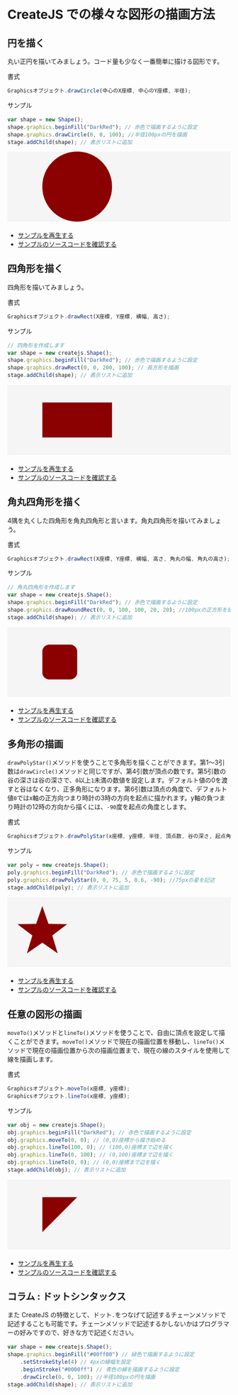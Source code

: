# CreateJS での様々な図形の描画方法

## 円を描く

丸い正円を描いてみましょう。コード量も少なく一番簡単に描ける図形です。

書式
```js
Graphicsオブジェクト.drawCircle(中心のX座標, 中心のY座標, 半径);
```

サンプル
```js
var shape = new Shape();
shape.graphics.beginFill("DarkRed"); // 赤色で描画するように設定
shape.graphics.drawCircle(0, 0, 100); //半径100pxの円を描画
stage.addChild(shape); // 表示リストに追加
```


![](../imgs/shape_circle.html.png)

- [サンプルを再生する](https://ics-creative.github.io/tutorial-createjs/samples/shape_circle.html)
- [サンプルのソースコードを確認する](../samples/shape_circle.html)


## 四角形を描く

四角形を描いてみましょう。

書式
```js
Graphicsオブジェクト.drawRect(X座標, Y座標, 横幅, 高さ);
```

サンプル
```js
// 四角形を作成します
var shape = new createjs.Shape();
shape.graphics.beginFill("DarkRed"); // 赤色で描画するように設定
shape.graphics.drawRect(0, 0, 200, 100); // 長方形を描画
stage.addChild(shape); // 表示リストに追加
```

![](../imgs/shape_rect.html.png)

- [サンプルを再生する](https://ics-creative.github.io/tutorial-createjs/samples/shape_rect.html)
- [サンプルのソースコードを確認する](../samples/shape_rect.html)



## 角丸四角形を描く

4隅を丸くした四角形を角丸四角形と言います。角丸四角形を描いてみましょう。

書式
```js
Graphicsオブジェクト.drawRect(X座標, Y座標, 横幅, 高さ, 角丸の幅, 角丸の高さ);
```

サンプル
```js
// 角丸四角形を作成します
var shape = new createjs.Shape();
shape.graphics.beginFill("DarkRed"); // 赤色で描画するように設定
shape.graphics.drawRoundRect(0, 0, 100, 100, 20, 20); //100pxの正方形を描画。20pxの角丸を設定。
stage.addChild(shape); // 表示リストに追加
```


![](../imgs/shape_roundrect.html.png)

- [サンプルを再生する](https://ics-creative.github.io/tutorial-createjs/samples/shape_roundrect.html)
- [サンプルのソースコードを確認する](../samples/shape_roundrect.html)

## 多角形の描画

`drawPolyStar()`メソッドを使うことで多角形を描くことができます。第1～3引数は`drawCircle()`メソッドと同じですが、第4引数が頂点の数です。第5引数の谷の深さは谷の深さで、`0`以上`1`未満の数値を設定します。デフォルト値の0を渡すと谷はなくなり、正多角形になります。第6引数は頂点の角度で、デフォルト値`0`ではx軸の正方向つまり時計の3時の方向を起点に描かれます。y軸の負つまり時計の12時の方向から描くには、`-90`度を起点の角度とします。

書式
```js
Graphicsオブジェクト.drawPolyStar(x座標, y座標, 半径, 頂点数, 谷の深さ, 起点角)
```

サンプル
```js
var poly = new createjs.Shape();
poly.graphics.beginFill("DarkRed"); // 赤色で描画するように設定
poly.graphics.drawPolyStar(0, 0, 75, 5, 0.6, -90); //75pxの星を記述
stage.addChild(poly); // 表示リストに追加
```

![](../imgs/shape_polystar.html.png)

- [サンプルを再生する](https://ics-creative.github.io/tutorial-createjs/samples/shape_polystar.html)
- [サンプルのソースコードを確認する](../samples/shape_polystar.html)

## 任意の図形の描画

`moveTo()`メソッドと`lineTo()`メソッドを使うことで、自由に頂点を設定して描くことができます。`moveTo()`メソッドで現在の描画位置を移動し、`lineTo()`メソッドで現在の描画位置から次の描画位置まで、現在の線のスタイルを使用して線を描画します。

書式
```js
Graphicsオブジェクト.moveTo(x座標, y座標);
Graphicsオブジェクト.lineTo(x座標, y座標);
```

サンプル
```js
var obj = new createjs.Shape();
obj.graphics.beginFill("DarkRed"); // 赤色で描画するように設定
obj.graphics.moveTo(0, 0); // (0,0)座標から描き始める
obj.graphics.lineTo(100, 0); // (100,0)座標まで辺を描く
obj.graphics.lineTo(0, 100); // (0,100)座標まで辺を描く
obj.graphics.lineTo(0, 0); // (0,0)座標まで辺を描く
stage.addChild(obj); // 表示リストに追加
```


![](../imgs/shape_other.html.png)

- [サンプルを再生する](https://ics-creative.github.io/tutorial-createjs/samples/shape_other.html)
- [サンプルのソースコードを確認する](../samples/shape_other.html)


## コラム : ドットシンタックス

また CreateJS の特徴として、ドット`.`をつなげて記述するチェーンメソッドで記述することも可能です。チェーンメソッドで記述するかしないかはプログラマーの好みですので、好きな方で記述ください。

```js
var shape = new createjs.Shape();
shape.graphics.beginFill("#00ff00") // 緑色で描画するように設定
	.setStrokeStyle(4) // 4pxの線幅を設定
	.beginStroke("#0000ff") // 青色の線を描画するように設定
	.drawCircle(0, 0, 100); //半径100pxの円を描画
stage.addChild(shape); // 表示リストに追加
```

